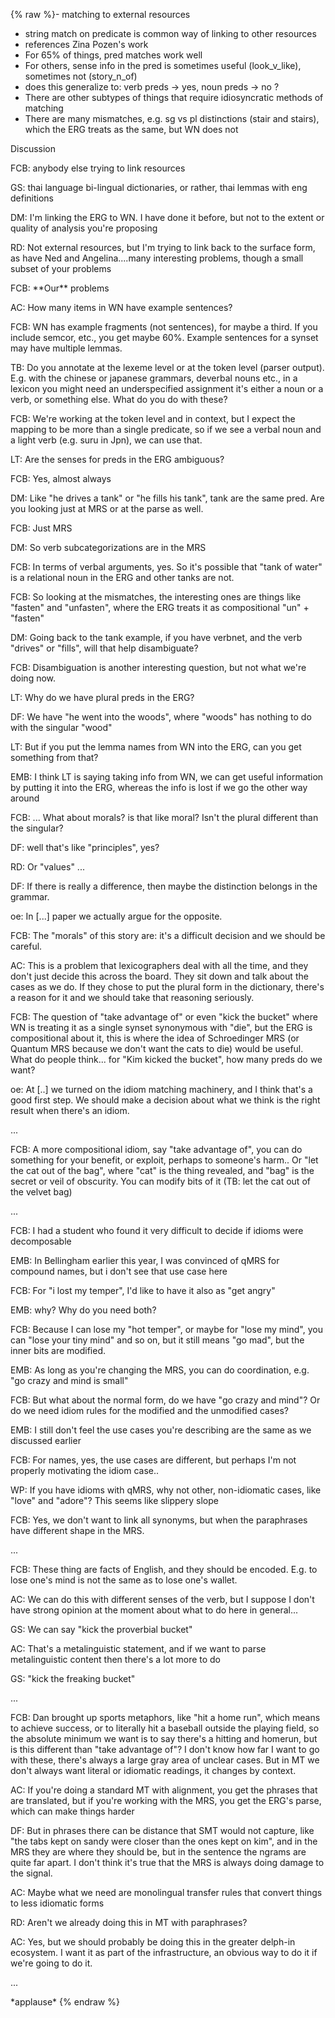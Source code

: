 {% raw %}- matching to external resources
  - string match on predicate is common way of linking to other
resources
  - references Zina Pozen's work
  - For 65% of things, pred matches work well
  - For others, sense info in the pred is sometimes useful
(look\_v\_like), sometimes not (story\_n\_of)
  - does this generalize to: verb preds -&gt; yes, noun preds -&gt;
no ?
  - There are other subtypes of things that require idiosyncratic
methods of matching
  - There are many mismatches, e.g. sg vs pl distinctions (stair and
stairs), which the ERG treats as the same, but WN does not

Discussion

FCB: anybody else trying to link resources

GS: thai language bi-lingual dictionaries, or rather, thai lemmas with
eng definitions

DM: I'm linking the ERG to WN. I have done it before, but not to the
extent or quality of analysis you're proposing

RD: Not external resources, but I'm trying to link back to the surface
form, as have Ned and Angelina....many interesting problems, though a
small subset of your problems

FCB: \*\*Our\*\* problems

AC: How many items in WN have example sentences?

FCB: WN has example fragments (not sentences), for maybe a third. If you
include semcor, etc., you get maybe 60%. Example sentences for a synset
may have multiple lemmas.

TB: Do you annotate at the lexeme level or at the token level (parser
output). E.g. with the chinese or japanese grammars, deverbal nouns
etc., in a lexicon you might need an underspecified assignment it's
either a noun or a verb, or something else. What do you do with these?

FCB: We're working at the token level and in context, but I expect the
mapping to be more than a single predicate, so if we see a verbal noun
and a light verb (e.g. suru in Jpn), we can use that.

LT: Are the senses for preds in the ERG ambiguous?

FCB: Yes, almost always

DM: Like "he drives a tank" or "he fills his tank", tank are the same
pred. Are you looking just at MRS or at the parse as well.

FCB: Just MRS

DM: So verb subcategorizations are in the MRS

FCB: In terms of verbal arguments, yes. So it's possible that "tank of
water" is a relational noun in the ERG and other tanks are not.

FCB: So looking at the mismatches, the interesting ones are things like
"fasten" and "unfasten", where the ERG treats it as compositional "un" +
"fasten"

DM: Going back to the tank example, if you have verbnet, and the verb
"drives" or "fills", will that help disambiguate?

FCB: Disambiguation is another interesting question, but not what we're
doing now.

LT: Why do we have plural preds in the ERG?

DF: We have "he went into the woods", where "woods" has nothing to do
with the singular "wood"

LT: But if you put the lemma names from WN into the ERG, can you get
something from that?

EMB: I think LT is saying taking info from WN, we can get useful
information by putting it into the ERG, whereas the info is lost if we
go the other way around

FCB: ... What about morals? is that like moral? Isn't the plural
different than the singular?

DF: well that's like "principles", yes?

RD: Or "values" ...

DF: If there is really a difference, then maybe the distinction belongs
in the grammar.

oe: In \[...\] paper we actually argue for the opposite.

FCB: The "morals" of this story are: it's a difficult decision and we
should be careful.

AC: This is a problem that lexicographers deal with all the time, and
they don't just decide this across the board. They sit down and talk
about the cases as we do. If they chose to put the plural form in the
dictionary, there's a reason for it and we should take that reasoning
seriously.

FCB: The question of "take advantage of" or even "kick the bucket" where
WN is treating it as a single synset synonymous with "die", but the ERG
is compositional about it, this is where the idea of Schroedinger MRS
(or Quantum MRS because we don't want the cats to die) would be useful.
What do people think... for "Kim kicked the bucket", how many preds do
we want?

oe: At \[..\] we turned on the idiom matching machinery, and I think
that's a good first step. We should make a decision about what we think
is the right result when there's an idiom.

...

FCB: A more compositional idiom, say "take advantage of", you can do
something for your benefit, or exploit, perhaps to someone's harm.. Or
"let the cat out of the bag", where "cat" is the thing revealed, and
"bag" is the secret or veil of obscurity. You can modify bits of it (TB:
let the cat out of the velvet bag)

...

FCB: I had a student who found it very difficult to decide if idioms
were decomposable

EMB: In Bellingham earlier this year, I was convinced of qMRS for
compound names, but i don't see that use case here

FCB: For "i lost my temper", I'd like to have it also as "get angry"

EMB: why? Why do you need both?

FCB: Because I can lose my "hot temper", or maybe for "lose my mind",
you can "lose your tiny mind" and so on, but it still means "go mad",
but the inner bits are modified.

EMB: As long as you're changing the MRS, you can do coordination, e.g.
"go crazy and mind is small"

FCB: But what about the normal form, do we have "go crazy and mind"? Or
do we need idiom rules for the modified and the unmodified cases?

EMB: I still don't feel the use cases you're describing are the same as
we discussed earlier

FCB: For names, yes, the use cases are different, but perhaps I'm not
properly motivating the idiom case..

WP: If you have idioms with qMRS, why not other, non-idiomatic cases,
like "love" and "adore"? This seems like slippery slope

FCB: Yes, we don't want to link all synonyms, but when the paraphrases
have different shape in the MRS.

...

FCB: These thing are facts of English, and they should be encoded. E.g.
to lose one's mind is not the same as to lose one's wallet.

AC: We can do this with different senses of the verb, but I suppose I
don't have strong opinion at the moment about what to do here in
general...

GS: We can say "kick the proverbial bucket"

AC: That's a metalinguistic statement, and if we want to parse
metalinguistic content then there's a lot more to do

GS: "kick the freaking bucket"

...

FCB: Dan brought up sports metaphors, like "hit a home run", which means
to achieve success, or to literally hit a baseball outside the playing
field, so the absolute minimum we want is to say there's a hitting and
homerun, but is this different than "take advantage of"? I don't know
how far I want to go with these, there's always a large gray area of
unclear cases. But in MT we don't always want literal or idiomatic
readings, it changes by context.

AC: If you're doing a standard MT with alignment, you get the phrases
that are translated, but if you're working with the MRS, you get the
ERG's parse, which can make things harder

DF: But in phrases there can be distance that SMT would not capture,
like "the tabs kept on sandy were closer than the ones kept on kim", and
in the MRS they are where they should be, but in the sentence the ngrams
are quite far apart. I don't think it's true that the MRS is always
doing damage to the signal.

AC: Maybe what we need are monolingual transfer rules that convert
things to less idiomatic forms

RD: Aren't we already doing this in MT with paraphrases?

AC: Yes, but we should probably be doing this in the greater delph-in
ecosystem. I want it as part of the infrastructure, an obvious way to do
it if we're going to do it.

...

\*applause\*
<update date omitted for speed>{% endraw %}